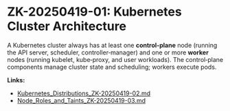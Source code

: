 # ZK-20250419-01: Kubernetes Cluster Architecture

A Kubernetes cluster always has at least one **control‑plane** node (running the API server, scheduler, controller‑manager) and one or more **worker** nodes (running kubelet, kube‑proxy, and user workloads). The control‑plane components manage cluster state and scheduling; workers execute pods.

**Links:**
- [Kubernetes_Distributions_ZK-20250419-02.md](Kubernetes_Distributions_ZK-20250419-02.md)
- [Node_Roles_and_Taints_ZK-20250419-03.md](Node_Roles_and_Taints_ZK-20250419-03.md)

